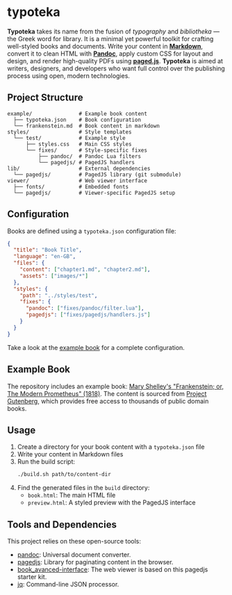 # typoteka

**Typoteka** takes its name from the fusion of *typography* and *bibliotheka* — the Greek word for library. It is a minimal yet powerful toolkit for crafting well-styled books and documents. Write your content in [**Markdown**](https://en.wikipedia.org/wiki/Markdown), convert it to clean HTML with [**Pandoc**](https://pandoc.org), apply custom CSS for layout and design, and render high-quality PDFs using [**paged.js**](https://pagedjs.org). **Typoteka** is aimed at writers, designers, and developers who want full control over the publishing process using open, modern technologies.

## Project Structure

```
example/               # Example book content
  ├── typoteka.json    # Book configuration
  └── frankenstein.md  # Book content in markdown
styles/                # Style templates
  └── test/            # Example style
      ├── styles.css   # Main CSS styles
      └── fixes/       # Style-specific fixes
          ├── pandoc/  # Pandoc Lua filters
          └── pagedjs/ # PagedJS handlers
lib/                   # External dependencies
  └── pagedjs/         # PagedJS library (git submodule)
viewer/                # Web viewer interface
  ├── fonts/           # Embedded fonts
  └── pagedjs/         # Viewer-specific PagedJS setup
```

## Configuration

Books are defined using a `typoteka.json` configuration file:

```json
{
  "title": "Book Title",
  "language": "en-GB",
  "files": {
    "content": ["chapter1.md", "chapter2.md"],
    "assets": ["images/*"]
  },
  "styles": {
    "path": "../styles/test",
    "fixes": {
      "pandoc": ["fixes/pandoc/filter.lua"],
      "pagedjs": ["fixes/pagedjs/handlers.js"]
    }
  }
}
```

Take a look at the [example book](example/typoteka.json) for a complete configuration.

## Example Book

The repository includes an example book: [Mary Shelley's "Frankenstein; or, The Modern Prometheus" (1818)](https://www.gutenberg.org/ebooks/84). The content is sourced from [Project Gutenberg](https://www.gutenberg.org/), which provides free access to thousands of public domain books.

## Usage

1. Create a directory for your book content with a `typoteka.json` file
2. Write your content in Markdown files
3. Run the build script:
   ```bash
   ./build.sh path/to/content-dir
   ```
4. Find the generated files in the `build` directory:
   - `book.html`: The main HTML file
   - `preview.html`: A styled preview with the PagedJS interface

## Tools and Dependencies

This project relies on these open-source tools:

- [pandoc](https://pandoc.org): Universal document converter.
- [pagedjs](https://pagedjs.org): Library for paginating content in the browser.
- [book_avanced-interface](https://gitlab.coko.foundation/pagedjs/starter-kits/book_avanced-interface): The web viewer is based on this pagedjs starter kit.
- [jq](https://stedolan.github.io/jq/): Command-line JSON processor.
